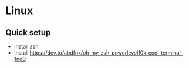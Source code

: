 # Linux

## Quick setup

- install zsh
- install https://dev.to/abdfnx/oh-my-zsh-powerlevel10k-cool-terminal-1no0